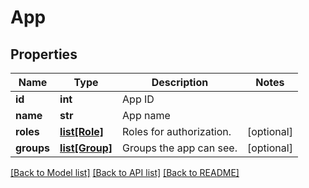 # App

## Properties
Name | Type | Description | Notes
------------ | ------------- | ------------- | -------------
**id** | **int** | App ID | 
**name** | **str** | App name | 
**roles** | [**list[Role]**](Role.md) | Roles for authorization. | [optional] 
**groups** | [**list[Group]**](Group.md) | Groups the app can see. | [optional] 

[[Back to Model list]](../README.md#documentation-for-models) [[Back to API list]](../README.md#documentation-for-api-endpoints) [[Back to README]](../README.md)


